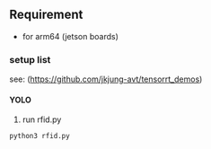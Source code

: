 ## Requirement 
- for arm64 (jetson boards)

### setup list

see: (https://github.com/jkjung-avt/tensorrt_demos)

#### YOLO

1. run rfid.py 
```
python3 rfid.py
```


